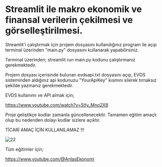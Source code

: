 # Streamlit ile makro ekonomik ve finansal verilerin çekilmesi ve görselleştirilmesi.


Streamlit'i çalıştırmak için projem dosyasını kullandığınız program ile açıp terminal üzerinden "main.py" dosyasını kullanarak yapabilirsiniz. 

Terminal üzerinden; streamlit run main.py kodunu çalıştırmanız gerekmektedir.

Projem dosyası içerisinde bulunan evdsapi.txt dosyasını açıp, EVDS sisteminden aldığınız api kodunuzu "YourApiKey" kısmını silerek tırnaksız şekilde yazmanız gerekmektedir.

EVDS kullanımı ve API almak için;

https://www.youtube.com/watch?v=StIy_Mno2X8



Proje geliştikçe kodlar zamanla güncellenecektir. Tamamen eğitim amaçlı olup bu nedenden dolayı kodlar sizlere açıktır. 


TİCARİ AMAÇ İÇİN KULLANILAMAZ !!!


![22](https://github.com/user-attachments/assets/0646c903-4e29-4541-b3f2-4db373ec51cb)




Tüm eğitimler için;

https://www.youtube.com/@AnlasEkonomi
 
